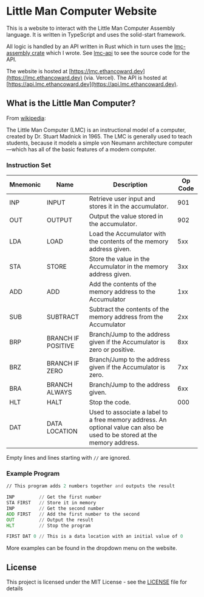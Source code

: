 # Little Man Computer Website

This is a website to interact with the Little Man Computer Assembly language. It is written in TypeScript and uses the solid-start framework.

All logic is handled by an API written in Rust which in turn uses the [lmc-assembly crate](https://github.com/CDE90/lmc-assembly) which I wrote. See [lmc-api](https://github.com/CDE90/lmc-api) to see the source code for the API.

The website is hosted at [https://lmc.ethancoward.dev](https://lmc.ethancoward.dev) (via. Vercel). The API is hosted at [https://api.lmc.ethancoward.dev](https://api.lmc.ethancoward.dev).

## What is the Little Man Computer?

From [wikipedia](https://en.wikipedia.org/wiki/Little_man_computer):

The Little Man Computer (LMC) is an instructional model of a computer, created by Dr. Stuart Madnick in 1965. The LMC is generally used to teach students, because it models a simple von Neumann architecture computer—which has all of the basic features of a modern computer.

### Instruction Set

| Mnemonic  | Name                | Description                                                                                                                 | Op Code  |
|---------- |-------------------- |---------------------------------------------------------------------------------------------------------------------------- |--------- |
| INP       | INPUT               | Retrieve user input and stores it in the accumulator.                                                                       | 901      |
| OUT       | OUTPUT              | Output the value stored in the accumulator.                                                                                 | 902      |
| LDA       | LOAD                | Load the Accumulator with the contents of the memory address given.                                                         | 5xx      |
| STA       | STORE               | Store the value in the Accumulator in the memory address given.                                                             | 3xx      |
| ADD       | ADD                 | Add the contents of the memory address to the Accumulator                                                                   | 1xx      |
| SUB       | SUBTRACT            | Subtract the contents of the memory address from the Accumulator                                                            | 2xx      |
| BRP       | BRANCH IF POSITIVE  | Branch/Jump to the address given if the Accumulator is zero or positive.                                                    | 8xx      |
| BRZ       | BRANCH IF ZERO      | Branch/Jump to the address given if the Accumulator is zero.                                                                | 7xx      |
| BRA       | BRANCH ALWAYS       | Branch/Jump to the address given.                                                                                           | 6xx      |
| HLT       | HALT                | Stop the code.                                                                                                              | 000      |
| DAT       | DATA LOCATION       | Used to associate a label to a free memory address. An optional value can also be used to be stored at the memory address.  |          |

Empty lines and lines starting with `//` are ignored.

### Example Program

```asm
// This program adds 2 numbers together and outputs the result

INP         // Get the first number
STA FIRST   // Store it in memory
INP         // Get the second number
ADD FIRST   // Add the first number to the second
OUT         // Output the result
HLT         // Stop the program

FIRST DAT 0 // This is a data location with an initial value of 0
```

More examples can be found in the dropdown menu on the website.

## License

This project is licensed under the MIT License - see the [LICENSE](LICENSE) file for details
